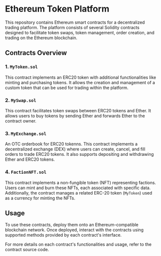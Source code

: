 # Ethereum Token Platform

This repository contains Ethereum smart contracts for a decentralized trading platform. The platform consists of several Solidity contracts designed to facilitate token swaps, token management, order creation, and trading on the Ethereum blockchain.

## Contracts Overview

### 1. `MyToken.sol`

This contract implements an ERC20 token with additional functionalities like minting and purchasing tokens. It allows the creation and management of a custom token that can be used for trading within the platform.

### 2. `MySwap.sol`

This contract facilitates token swaps between ERC20 tokens and Ether. It allows users to buy tokens by sending Ether and forwards Ether to the contract owner.

### 3. `MyExchange.sol`

An OTC orderbook for ERC20 tokenns. This contract implements a decentralized exchange (DEX) where users can create, cancel, and fill orders to trade ERC20 tokens. It also supports depositing and withdrawing Ether and ERC20 tokens.

### 4. `FactionNFT.sol`

This contract implements a non-fungible token (NFT) representing factions. Users can mint and burn these NFTs, each associated with specific data. Additionally, the contract manages a related ERC-20 token (`MyToken`) used as a currency for minting the NFTs.

## Usage

To use these contracts, deploy them onto an Ethereum-compatible blockchain network. Once deployed, interact with the contracts using supported methods provided by each contract's interface.

For more details on each contract's functionalities and usage, refer to the contract source code.
